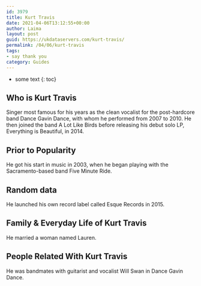 ```yaml
---
id: 3979
title: Kurt Travis
date: 2021-04-06T13:12:55+00:00
author: Laima
layout: post
guid: https://ukdataservers.com/kurt-travis/
permalink: /04/06/kurt-travis
tags:
- say thank you
category: Guides
---
```


* some text
{: toc}


## Who is Kurt Travis
                  
                  
                  
Singer most famous for his years as the clean vocalist for the post-hardcore band Dance Gavin Dance, with whom he performed from 2007 to 2010. He then joined the band A Lot Like Birds before releasing his debut solo LP, Everything is Beautiful, in 2014.
                  
              
            
              
            
                
                
                
## Prior to Popularity
                  
                  
                  
He got his start in music in 2003, when he began playing with the Sacramento-based band Five Minute Ride. 
                  
              
            
              
            
                
                
                
## Random data
                  
                  
                  
He launched his own record label called Esque Records in 2015.
                  
              
            
              
            
                
                
                
## Family & Everyday Life of Kurt Travis
                  
                  
                  
He married a woman named Lauren.
                  
              
            
              
            
                
                
                
## People Related With Kurt Travis
                  
                  
                  
He was bandmates with guitarist and vocalist Will Swan in Dance Gavin Dance.
                  
              
            
              
            
                
              
            
              
              
            
            
              
            
          
          
          